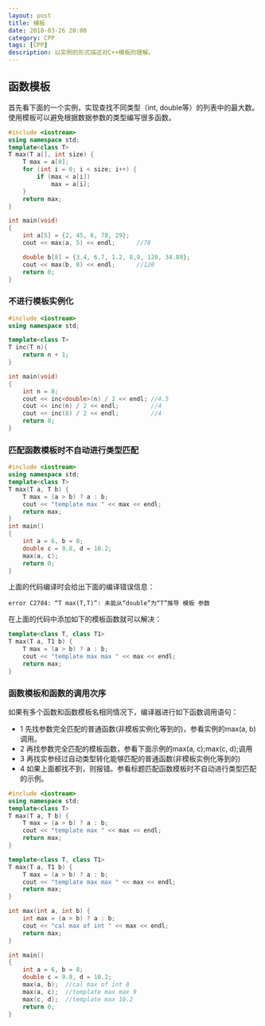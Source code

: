 ```yaml
---
layout: post
title: 模板
date: 2018-03-26 20:00
category: CPP
tags: [CPP]
description: 以实例的形式描述对C++模板的理解。
---
```


## 函数模板

首先看下面的一个实例，实现查找不同类型（int, double等）的列表中的最大数。使用模板可以避免根据数据参数的类型编写很多函数。
```C++
#include <iostream>
using namespace std;
template<class T>
T max(T a[], int size) {
	T max = a[0];
	for (int i = 0; i < size; i++) {
		if (max < a[i])
			max = a[i];
	}
	return max;
}

int main(void)
{
	int a[5] = {2, 45, 6, 78, 29};
	cout << max(a, 5) << endl;		//78

	double b[8] = {3.4, 6.7, 1.2, 8,9, 120, 34.89};
	cout << max(b, 8) << endl;		//120
	return 0;
}
```
### 不进行模板实例化
```C++
#include <iostream>
using namespace std;

template<class T>
T inc(T n){
	return n + 1;
}

int main(void)
{
	int n = 8;
	cout << inc<double>(n) / 2 << endl;	//4.5
	cout << inc(n) / 2 << endl;		    //4
	cout << inc(8) / 2 << endl;			//4
	return 0;
}
```
### 匹配函数模板时不自动进行类型匹配
```C++
#include <iostream>
using namespace std;
template<class T>
T max(T a, T b) {
	T max = (a > b) ? a : b;
	cout << "template max " << max << endl;
	return max;
}
int main()
{
	int a = 6, b = 8;
	double c = 9.8, d = 10.2;
	max(a, c);
	return 0;
}
```
上面的代码编译时会给出下面的编译错误信息：
```
error C2784: “T max(T,T)”: 未能从“double”为“T”推导 模板 参数
```
在上面的代码中添加如下的模板函数就可以解决：
```C++
template<class T, class T1>
T max(T a, T1 b) {
	T max = (a > b) ? a : b;
	cout << "template max max " << max << endl;
	return max;
}
```
### 函数模板和函数的调用次序
如果有多个函数和函数模板名相同情况下，编译器进行如下函数调用语句：
- 1 先找参数完全匹配的普通函数(非模板实例化等到的)，参看实例的max(a, b)调用。
- 2 再找参数完全匹配的模板函数，参看下面示例的max(a, c);max(c, d);调用
- 3 再找实参经过自动类型转化能够匹配的普通函数(非模板实例化等到的)
- 4 如果上面都找不到，则报错。参看标题匹配函数模板时不自动进行类型匹配的示例。

```C++
#include <iostream>
using namespace std;
template<class T>
T max(T a, T b) {
	T max = (a > b) ? a : b;
	cout << "template max " << max << endl;
	return max;
}

template<class T, class T1>
T max(T a, T1 b) {
	T max = (a > b) ? a : b;
	cout << "template max max " << max << endl;
	return max;
}

int max(int a, int b) {
	int max = (a > b) ? a : b;
	cout << "cal max of int " << max << endl;
	return max;
}

int main()
{
	int a = 6, b = 8;
	double c = 9.8, d = 10.2;
	max(a, b);	//cal max of int 8
	max(a, c);	//template max max 9
	max(c, d);	//template max 10.2
	return 0;
}
```